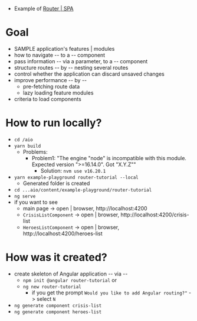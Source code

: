 * Example of [Router | SPA](/adev/src/content/guide/routing/router-tutorial.md)

# Goal
* SAMPLE application's features | modules
* how to navigate -- to a -- component
* pass information -- via a parameter, to a -- component
* structure routes -- by -- nesting several routes
* control whether the application can discard unsaved changes
* improve performance -- by -- 
  * pre-fetching route data
  * lazy loading feature modules
* criteria to load components

# How to run locally?
* `cd /aio`
* `yarn build`
  * Problems:
    * Problem1: "The engine "node" is incompatible with this module. Expected version ">=16.14.0". Got "X.Y.Z""
      * Solution: `nvm use v16.20.1`
* `yarn example-playground router-tutorial --local`
  * Generated folder is created
* `cd ...aio/content/example-playground/router-tutorial`
* `ng serve`
* if you want to see
  * main page -> open | browser, http://localhost:4200
  * `CrisisListComponent` -> open | browser, http://localhost:4200/crisis-list
  * `HeroesListComponent` -> open | browser, http://localhost:4200/heroes-list

# How was it created?
* create skeleton of Angular application -- via -- 
  * `npm init @angular router-tutorial` or
  * `ng new router-tutorial`
    * if you get the prompt `Would you like to add Angular routing?"` -> select `N`
* `ng generate component crisis-list`
* `ng generate component heroes-list`
